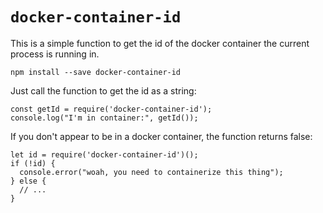 # `docker-container-id`

This is a simple function to get the id of the docker container the
current process is running in.

```
npm install --save docker-container-id
```
Just call the function to get the id as a string:
```
const getId = require('docker-container-id');
console.log("I'm in container:", getId());
```

If you don't appear to be in a docker container, the function returns
false:
```
let id = require('docker-container-id')();
if (!id) {
  console.error("woah, you need to containerize this thing");
} else {
  // ...
}
```
